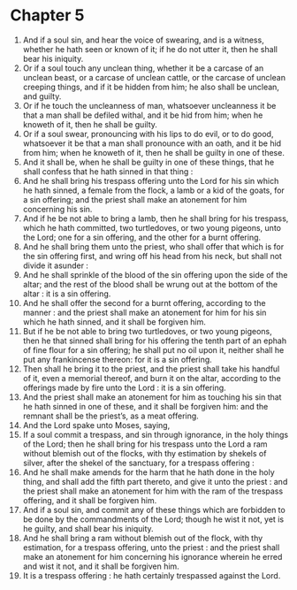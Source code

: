 # Chapter 5

1. And if a soul sin, and hear the voice of swearing, and is a witness, whether he hath seen or known of it; if he do not utter it, then he shall bear his iniquity.
2. Or if a soul touch any unclean thing, whether it be a carcase of an unclean beast, or a carcase of unclean cattle, or the carcase of unclean creeping things, and if it be hidden from him; he also shall be unclean, and guilty.
3. Or if he touch the uncleanness of man, whatsoever uncleanness it be that a man shall be defiled withal, and it be hid from him; when he knoweth of it, then he shall be guilty.
4. Or if a soul swear, pronouncing with his lips to do evil, or to do good, whatsoever it be that a man shall pronounce with an oath, and it be hid from him; when he knoweth of it, then he shall be guilty in one of these.
5. And it shall be, when he shall be guilty in one of these things, that he shall confess that he hath sinned in that thing :
6. And he shall bring his trespass offering unto the Lord for his sin which he hath sinned, a female from the flock, a lamb or a kid of the goats, for a sin offering; and the priest shall make an atonement for him concerning his sin.
7. And if he be not able to bring a lamb, then he shall bring for his trespass, which he hath committed, two turtledoves, or two young pigeons, unto the Lord; one for a sin offering, and the other for a burnt offering.
8. And he shall bring them unto the priest, who shall offer that which is for the sin offering first, and wring off his head from his neck, but shall not divide it asunder :
9. And he shall sprinkle of the blood of the sin offering upon the side of the altar; and the rest of the blood shall be wrung out at the bottom of the altar : it is a sin offering.
10. And he shall offer the second for a burnt offering, according to the manner : and the priest shall make an atonement for him for his sin which he hath sinned, and it shall be forgiven him.
11. But if he be not able to bring two turtledoves, or two young pigeons, then he that sinned shall bring for his offering the tenth part of an ephah of fine flour for a sin offering; he shall put no oil upon it, neither shall he put any frankincense thereon: for it is a sin offering.
12. Then shall he bring it to the priest, and the priest shall take his handful of it, even a memorial thereof, and burn it on the altar, according to the offerings made by fire unto the Lord : it is a sin offering.
13. And the priest shall make an atonement for him as touching his sin that he hath sinned in one of these, and it shall be forgiven him: and the remnant shall be the priest’s, as a meat offering.
14. And the Lord spake unto Moses, saying,
15. If a soul commit a trespass, and sin through ignorance, in the holy things of the Lord; then he shall bring for his trespass unto the Lord a ram without blemish out of the flocks, with thy estimation by shekels of silver, after the shekel of the sanctuary, for a trespass offering :
16. And he shall make amends for the harm that he hath done in the holy thing, and shall add the fifth part thereto, and give it unto the priest : and the priest shall make an atonement for him with the ram of the trespass offering, and it shall be forgiven him.
17. And if a soul sin, and commit any of these things which are forbidden to be done by the commandments of the Lord; though he wist it not, yet is he guilty, and shall bear his iniquity.
18. And he shall bring a ram without blemish out of the flock, with thy estimation, for a trespass offering, unto the priest : and the priest shall make an atonement for him concerning his ignorance wherein he erred and wist it not, and it shall be forgiven him.
19. It is a trespass offering : he hath certainly trespassed against the Lord.

